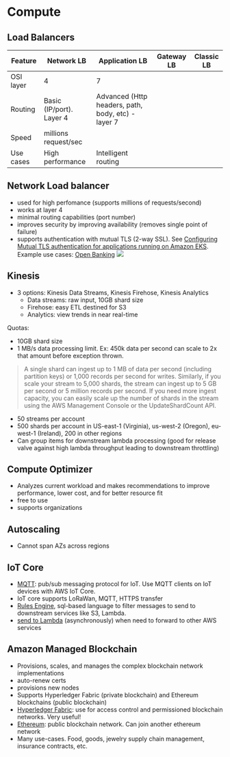 # Compute

## Load Balancers

| Feature | Network LB | Application LB | Gateway LB | Classic LB|
| --- | --- | --- | --- | ---
OSI layer | 4 | 7 | | |
Routing | Basic (IP/port). Layer 4 | Advanced (Http headers, path, body, etc) - layer 7 | | |
Speed | millions request/sec | | | |
Use cases | High performance | Intelligent routing | | |

## Network Load balancer
- used for high perfomance (supports millions of requests/second)
- works at layer 4
- minimal routing capabilities (port number)
- improves security by improving availability (removes single point of failure)
- supports authentication with mutual TLS (2-way SSL).   See [Configuring Mutual TLS authentication for applications running on Amazon EKS](https://docs.aws.amazon.com/prescriptive-guidance/latest/patterns/configure-mutual-tls-authentication-for-applications-running-on-amazon-eks.html). Example use cases: [Open Banking](https://docs.aws.amazon.com/wellarchitected/latest/financial-services-industry-lens/open-banking.html) ![](https://docs.aws.amazon.com/prescriptive-guidance/latest/patterns/images/pattern-img/ae2761e3-7ed2-4c2a-ba54-a4ddce8a1e7e/images/cefc60f9-2f29-4052-b7ae-df4eb6395e1c.png)



## Kinesis
- 3 options: Kinesis Data Streams, Kinesis Firehose, Kinesis Analytics
    - Data streams: raw input, 10GB shard size
    - Firehose: easy ETL destined for S3
    - Analytics: view trends in near real-time

Quotas: 
- 10GB shard size
- 1 MB/s data processing limit. Ex: 450k data per second can scale to 2x that amount before exception thrown. 
> A single shard can ingest up to 1 MB of data per second (including partition keys) or 1,000 records per second for writes. Similarly, if you scale your stream to 5,000 shards, the stream can ingest up to 5 GB per second or 5 million records per second. If you need more ingest capacity, you can easily scale up the number of shards in the stream using the AWS Management Console or the UpdateShardCount API.
- 50 streams per account
- 500 shards per account in US-east-1 (Virginia), us-west-2 (Oregon), eu-west-1 (Ireland), 200 in other regions
- Can group items for downstream lambda processing (good for release valve against high lambda throughput leading to downstream throttling)

## Compute Optimizer
- Analyzes current workload and makes recommendations to improve performance, lower cost, and for better resource fit
- free to use
- supports organizations

## Autoscaling
- Cannot span AZs across regions

## IoT Core
- [MQTT](https://mqtt.org/): pub/sub messaging protocol for IoT. Use MQTT clients on IoT devices with AWS IoT Core. 
- IoT core supports LoRaWan, MQTT, HTTPS transfer
- [Rules Engine](https://docs.aws.amazon.com/iot/latest/developerguide/iot-rules.html), sql-based language to filter messages to send to downstream services like S3, Lambda. 
- [send to Lambda](https://docs.aws.amazon.com/lambda/latest/dg/services-iot.html) (asynchronously) when need to forward to other AWS services

## Amazon Managed Blockchain
- Provisions, scales, and manages the complex blockchain network implementations
- auto-renew certs
- provisions new nodes
- Supports Hyperledger Fabric (private blockchain) and Ethereum blockchains (public blockchain)
- [Hyperledger Fabric](https://aws.amazon.com/blockchain/what-is-hyperledger-fabric/): use for access control and permissioned blockchain networks. Very useful! 
- [Ethereum](https://aws.amazon.com/blockchain/what-is-ethereum/): public blockchain network. Can join another ethereum network
- Many use-cases. Food, goods, jewelry supply chain management, insurance contracts, etc.
